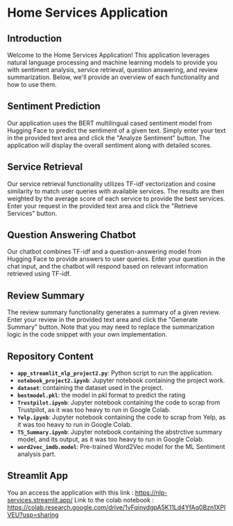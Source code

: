 # Home Services Application

## Introduction
Welcome to the Home Services Application! This application leverages natural language processing and machine learning models to provide you with sentiment analysis, service retrieval, question answering, and review summarization. Below, we'll provide an overview of each functionality and how to use them.

## Sentiment Prediction
Our application uses the BERT multilingual cased sentiment model from Hugging Face to predict the sentiment of a given text. Simply enter your text in the provided text area and click the "Analyze Sentiment" button. The application will display the overall sentiment along with detailed scores.

## Service Retrieval
Our service retrieval functionality utilizes TF-idf vectorization and cosine similarity to match user queries with available services. The results are then weighted by the average score of each service to provide the best services. Enter your request in the provided text area and click the "Retrieve Services" button.

## Question Answering Chatbot
Our chatbot combines TF-idf and a question-answering model from Hugging Face to provide answers to user queries. Enter your question in the chat input, and the chatbot will respond based on relevant information retrieved using TF-idf.

## Review Summary
The review summary functionality generates a summary of a given review. Enter your review in the provided text area and click the "Generate Summary" button. Note that you may need to replace the summarization logic in the code snippet with your own implementation.

## Repository Content
- **`app_streamlit_nlp_project2.py`**: Python script to run the application.
- **`notebook_project2.ipynb`**: Jupyter notebook containing the project work.
- **`dataset`**:  containing the dataset used in the project.
- **`bestmodel.pkl`**: the model in pkl format to predict the rating 
- **`Trustpilot.ipynb`**: Jupyter notebook containing the code to scrap from Trustpilot, as it was too heavy to run in Google Colab.
- **`Yelp.ipynb`**: Jupyter notebook containing the code to scrap from Yelp, as it was too heavy to run in Google Colab.
- **`T5_Summary.ipynb`**: Jupyter notebook containing the abstrctive summary model, and its output, as it was too heavy to run in Google Colab.
- **`word2vec_imdb.model`**: Pre-trained Word2Vec model for the ML Sentiment analysis part.
## Streamlit App
You an access the application with this link : https://nlp-services.streamlit.app/
Link to the colab notebook : https://colab.research.google.com/drive/1vFqinydgpA5K11Ld4YfAq0Bzn1XPlVEU?usp=sharing
